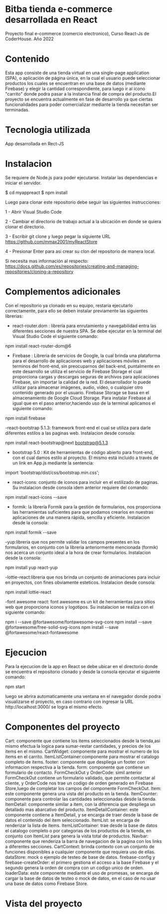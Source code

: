 # Bitba tienda e-commerce desarrollada en React

Proyecto final e-commerce (comercio electronico), Curso React-Js de CoderHouse. Año 2022

# Contenido

Esta app consiste de una tienda virtual en una single-page application (SPA), o aplicación de página única, en la cual el usuario
puede seleccionar productos los cuales se encuentran en una base de datos (mediante Firebase) y elegir la cantidad correspondiente, para luego ir al icono "carrito" donde podra pasar a la instancia final de compra del producto.El proyecto se encuentra actualmente en fase de desarrollo ya que ciertas funcionalidades para
poder comercializar mediante la tienda necesitan ser terminadas. 

# Tecnologia utilizada

App desarrollada en Rect-JS

# Instalacion

Se requiere de Node.js para poder ejecutarse.
Instalar las dependencias e iniciar el servidor.

$ cd myappreact
$ npm install

Luego para clonar este repositorio debe seguir las siguientes instrucciones:

1 - Abrir Visual Studio Code

2 - Cambiar el directorio de trabajo actual a la ubicación en donde se quiera clonar el directorio.

3 - Escribir git clone y luego pegar la siguiente URL https://github.com/mmax2001/myReactStore

4 - Presionar Enter para asi crear su clon del repositorio de manera local.

Si necesita mas información al respecto: https://docs.github.com/es/repositories/creating-and-managing-repositories/cloning-a-repository

# Complementos adicionales

Con el repositorio ya clonado en su equipo, restaria ejecutarlo correctamente, para ello se deben instalar previamente las siguientes librerias:

- react-router.dom : librería para enrutamiento y navegabilidad entra las diferentes secciones de nuestra SPA. Se debe ejecutar en la terminal del Visual Studio Code el siguiente comando:

npm install react-router-dom@6 

- Firebase : Libreria de servicios de Google, la cual brinda una plataforma para el desarrollo de aplicaciones web y aplicaciones móviles en terminos del front-end, sin preocuparnos del back-end, puntalmente en este desarrollo se utiliza el servicio de Firebase Storage el cual proporciona cargas y descargas seguras de archivos para aplicaciones Firebase, sin importar la calidad de la red. El desarrollador lo puede utilizar para almacenar imágenes, audio, vídeo, o cualquier otro contenido generado por el usuario. Firebase Storage se basa en el almacenamiento de Google Cloud Storage. Para instalar Firebase al igual que en el paso anterior,haciendo uso de la terminal aplicamos el siguiente comando:

npm install firebase

-react-bootstrap 5.1.3: framework front-end el cual se utiliza para darle diferentes estilos a las paginas web.
Instalacion desde consola:

npm install react-bootstrap@next bootstrap@5.1.3

- bootstrap 5.0 : Kit de herramientas de código abierto para front-end, con el cual  damos estilo al proyecto. El mismo está incluido a través de un link en App.js mediante la sentencia: 

import 'bootstrap/dist/css/bootstrap.min.css';

- react-icons: conjunto de iconos para incluir en el estilizado de paginas. 
Su instalacion desde consola idem anterior requiere del comando:

npm install react-icons --save

- formik: la librería Formik para la gestión de formularios, nos proporciona las herramientas suficientes para que podamos crearlos en nuestras aplicaciones de una manera rápida, sencilla y eficiente.
Instalacion desde la consola:

npm install formik --save

-yup:libreria que nos permite validar los campos presentes en los formularios, en conjunto con la libreria anteriormente mencionada (formik) nos acerca un conjunto ideal a la hora de crear formularios.
Instalacion desde la consola:

npm install yup react-yup

-lottie-react:libreria que nos brinda un conjunto de animaciones para incluir en proyectos, con fines obviamente esteticos.
Instalacion desde consola:

npm install lottie-react

-font awesome react: font awesome es un kit de herramientas para sitios web que proporciona iconos y logotipos.
Su instalacion se realiza con el siguiente comando:

npm i --save @fortawesome/fontawesome-svg-core
npm install --save @fortawesome/free-solid-svg-icons
npm install --save @fortawesome/react-fontawesome

# Ejecucion

Para la ejecucion de la app en React se debe ubicar en el directorio donde se encuentra el repositorio clonado y desde la consola ejecutar el siguiente
comando:

npm start

luego se abrira automaticamente una ventana en el navegador donde podra visualizarse
el proyecto, en caso contrario con ingresar la URL http://localhost:3000/ se logra
el mismo efecto.

# Componentes del proyecto

Cart: componente que contiene los items seleccionados desde la tienda,asi mismo efectua la logica para sumar-restar cantidades, y precios de los items en el mismo.
CartWidget: componente para mostrar el numero de los items en el carrito.
ItemListContainer:componente para mostrar el catalogo completo de items.
footer: componente que despliega un footer con informacion respectiva a la tienda.
form: componente que contiene un formulario de contacto.
FormCheckOut y OrderCode: simil anterior FormCheckOut contiene un formulario validado, que permite contactar al cliente, y OrderCode nos trae un codigo de orden generado en Firebase Store,luego de completar los campos del componente FormCheckOut.
Item: este componente genera una vista del producto en la tienda.
ItemCounter: componente para controlar las cantidades seleccionadas desde la tienda.
ItemDetail: componente similar a item, con la diferencia que despliega un detallado mas abarcativo del producto.
ItemDetailContainer: este componente contiene a ItemDetail, y se encarga de traer desde la base de datos el contenido del item seleccionado.
ItemList: se encarga de renderizar la lista de items.
ItemListContainer: trae desde la base de datos el catalogo completo o por categorias de los productos de la tienda, en conjunto con ItemList para genera la vista total de productos.
Navbar: componente que renderiza la barra de navegacion de la pagina
con los links a diferentes secciones.
CartContext: brinda contexto con un conjunto de funciones disponibles a cualquier componente que requiera uso de ellas.
dataStore: mock o ejemplo de testeo de base de datos.
firebase-config y firebase-createOrder: el primero gestiona el acceso a la base Firebase y el segundo genera la orden de compra con un codigo unico de orden.
loaderData: este componente mediante el uso de promesas, se encarga de cargar la base de datos de testeo o mock de datos, en el caso de no usar una base de datos como Firebase Store.

# Vista del proyecto
